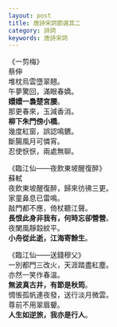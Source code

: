 ```yaml
---
layout: post
title: 唐詩宋詞節選其二
category: 詩詞
keywords: 唐詩宋詞
---
```


《一剪梅》  
蔡伸  
堆枕烏雲墮翠翹。  
午夢驚回，滿眼春嬌。  
__嬛嬛一裊楚宮腰__。  
那更春來，玉減香消。  
__柳下朱門傍小橋__。  
幾度紅窗，誤認鳴鑣。  
斷腸風月可憐宵。  
忍使恹恹，兩處無聊。  

《臨江仙——夜飲東坡醒復醉》  
蘇軾  
夜飲東坡醒復醉，歸來彷彿三更。  
家童鼻息已雷鳴。  
敲門都不應，倚杖聽江聲。  
__長恨此身非我有，何時忘卻營營__。  
夜闌風靜縠紋平。  
__小舟從此逝，江海寄餘生__。  

《臨江仙——送錢穆父》  
一別都門三改火，天涯踏盡紅塵。  
亦然一笑作春溫。  
__無波真古井，有節是秋筠__。  
惆悵孤帆連夜發，送行淡月微雲。  
尊前不用翠眉顰。  
__人生如逆旅，我亦是行人__。  

